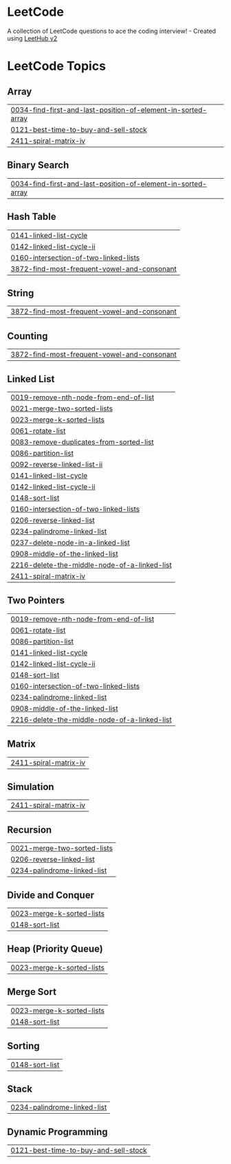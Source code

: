 # LeetCode
A collection of LeetCode questions to ace the coding interview! - Created using [LeetHub v2](https://github.com/arunbhardwaj/LeetHub-2.0)

<!---LeetCode Topics Start-->
# LeetCode Topics
## Array
|  |
| ------- |
| [0034-find-first-and-last-position-of-element-in-sorted-array](https://github.com/Raunak08-code/LeetCode/tree/master/0034-find-first-and-last-position-of-element-in-sorted-array) |
| [0121-best-time-to-buy-and-sell-stock](https://github.com/Raunak08-code/LeetCode/tree/master/0121-best-time-to-buy-and-sell-stock) |
| [2411-spiral-matrix-iv](https://github.com/Raunak08-code/LeetCode/tree/master/2411-spiral-matrix-iv) |
## Binary Search
|  |
| ------- |
| [0034-find-first-and-last-position-of-element-in-sorted-array](https://github.com/Raunak08-code/LeetCode/tree/master/0034-find-first-and-last-position-of-element-in-sorted-array) |
## Hash Table
|  |
| ------- |
| [0141-linked-list-cycle](https://github.com/Raunak08-code/LeetCode/tree/master/0141-linked-list-cycle) |
| [0142-linked-list-cycle-ii](https://github.com/Raunak08-code/LeetCode/tree/master/0142-linked-list-cycle-ii) |
| [0160-intersection-of-two-linked-lists](https://github.com/Raunak08-code/LeetCode/tree/master/0160-intersection-of-two-linked-lists) |
| [3872-find-most-frequent-vowel-and-consonant](https://github.com/Raunak08-code/LeetCode/tree/master/3872-find-most-frequent-vowel-and-consonant) |
## String
|  |
| ------- |
| [3872-find-most-frequent-vowel-and-consonant](https://github.com/Raunak08-code/LeetCode/tree/master/3872-find-most-frequent-vowel-and-consonant) |
## Counting
|  |
| ------- |
| [3872-find-most-frequent-vowel-and-consonant](https://github.com/Raunak08-code/LeetCode/tree/master/3872-find-most-frequent-vowel-and-consonant) |
## Linked List
|  |
| ------- |
| [0019-remove-nth-node-from-end-of-list](https://github.com/Raunak08-code/LeetCode/tree/master/0019-remove-nth-node-from-end-of-list) |
| [0021-merge-two-sorted-lists](https://github.com/Raunak08-code/LeetCode/tree/master/0021-merge-two-sorted-lists) |
| [0023-merge-k-sorted-lists](https://github.com/Raunak08-code/LeetCode/tree/master/0023-merge-k-sorted-lists) |
| [0061-rotate-list](https://github.com/Raunak08-code/LeetCode/tree/master/0061-rotate-list) |
| [0083-remove-duplicates-from-sorted-list](https://github.com/Raunak08-code/LeetCode/tree/master/0083-remove-duplicates-from-sorted-list) |
| [0086-partition-list](https://github.com/Raunak08-code/LeetCode/tree/master/0086-partition-list) |
| [0092-reverse-linked-list-ii](https://github.com/Raunak08-code/LeetCode/tree/master/0092-reverse-linked-list-ii) |
| [0141-linked-list-cycle](https://github.com/Raunak08-code/LeetCode/tree/master/0141-linked-list-cycle) |
| [0142-linked-list-cycle-ii](https://github.com/Raunak08-code/LeetCode/tree/master/0142-linked-list-cycle-ii) |
| [0148-sort-list](https://github.com/Raunak08-code/LeetCode/tree/master/0148-sort-list) |
| [0160-intersection-of-two-linked-lists](https://github.com/Raunak08-code/LeetCode/tree/master/0160-intersection-of-two-linked-lists) |
| [0206-reverse-linked-list](https://github.com/Raunak08-code/LeetCode/tree/master/0206-reverse-linked-list) |
| [0234-palindrome-linked-list](https://github.com/Raunak08-code/LeetCode/tree/master/0234-palindrome-linked-list) |
| [0237-delete-node-in-a-linked-list](https://github.com/Raunak08-code/LeetCode/tree/master/0237-delete-node-in-a-linked-list) |
| [0908-middle-of-the-linked-list](https://github.com/Raunak08-code/LeetCode/tree/master/0908-middle-of-the-linked-list) |
| [2216-delete-the-middle-node-of-a-linked-list](https://github.com/Raunak08-code/LeetCode/tree/master/2216-delete-the-middle-node-of-a-linked-list) |
| [2411-spiral-matrix-iv](https://github.com/Raunak08-code/LeetCode/tree/master/2411-spiral-matrix-iv) |
## Two Pointers
|  |
| ------- |
| [0019-remove-nth-node-from-end-of-list](https://github.com/Raunak08-code/LeetCode/tree/master/0019-remove-nth-node-from-end-of-list) |
| [0061-rotate-list](https://github.com/Raunak08-code/LeetCode/tree/master/0061-rotate-list) |
| [0086-partition-list](https://github.com/Raunak08-code/LeetCode/tree/master/0086-partition-list) |
| [0141-linked-list-cycle](https://github.com/Raunak08-code/LeetCode/tree/master/0141-linked-list-cycle) |
| [0142-linked-list-cycle-ii](https://github.com/Raunak08-code/LeetCode/tree/master/0142-linked-list-cycle-ii) |
| [0148-sort-list](https://github.com/Raunak08-code/LeetCode/tree/master/0148-sort-list) |
| [0160-intersection-of-two-linked-lists](https://github.com/Raunak08-code/LeetCode/tree/master/0160-intersection-of-two-linked-lists) |
| [0234-palindrome-linked-list](https://github.com/Raunak08-code/LeetCode/tree/master/0234-palindrome-linked-list) |
| [0908-middle-of-the-linked-list](https://github.com/Raunak08-code/LeetCode/tree/master/0908-middle-of-the-linked-list) |
| [2216-delete-the-middle-node-of-a-linked-list](https://github.com/Raunak08-code/LeetCode/tree/master/2216-delete-the-middle-node-of-a-linked-list) |
## Matrix
|  |
| ------- |
| [2411-spiral-matrix-iv](https://github.com/Raunak08-code/LeetCode/tree/master/2411-spiral-matrix-iv) |
## Simulation
|  |
| ------- |
| [2411-spiral-matrix-iv](https://github.com/Raunak08-code/LeetCode/tree/master/2411-spiral-matrix-iv) |
## Recursion
|  |
| ------- |
| [0021-merge-two-sorted-lists](https://github.com/Raunak08-code/LeetCode/tree/master/0021-merge-two-sorted-lists) |
| [0206-reverse-linked-list](https://github.com/Raunak08-code/LeetCode/tree/master/0206-reverse-linked-list) |
| [0234-palindrome-linked-list](https://github.com/Raunak08-code/LeetCode/tree/master/0234-palindrome-linked-list) |
## Divide and Conquer
|  |
| ------- |
| [0023-merge-k-sorted-lists](https://github.com/Raunak08-code/LeetCode/tree/master/0023-merge-k-sorted-lists) |
| [0148-sort-list](https://github.com/Raunak08-code/LeetCode/tree/master/0148-sort-list) |
## Heap (Priority Queue)
|  |
| ------- |
| [0023-merge-k-sorted-lists](https://github.com/Raunak08-code/LeetCode/tree/master/0023-merge-k-sorted-lists) |
## Merge Sort
|  |
| ------- |
| [0023-merge-k-sorted-lists](https://github.com/Raunak08-code/LeetCode/tree/master/0023-merge-k-sorted-lists) |
| [0148-sort-list](https://github.com/Raunak08-code/LeetCode/tree/master/0148-sort-list) |
## Sorting
|  |
| ------- |
| [0148-sort-list](https://github.com/Raunak08-code/LeetCode/tree/master/0148-sort-list) |
## Stack
|  |
| ------- |
| [0234-palindrome-linked-list](https://github.com/Raunak08-code/LeetCode/tree/master/0234-palindrome-linked-list) |
## Dynamic Programming
|  |
| ------- |
| [0121-best-time-to-buy-and-sell-stock](https://github.com/Raunak08-code/LeetCode/tree/master/0121-best-time-to-buy-and-sell-stock) |
<!---LeetCode Topics End-->